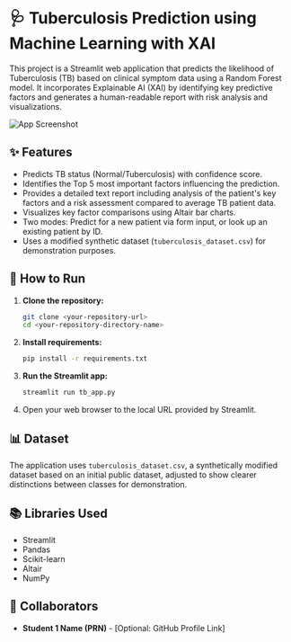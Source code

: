 # 🩺 Tuberculosis Prediction using Machine Learning with XAI

This project is a Streamlit web application that predicts the likelihood of Tuberculosis (TB) based on clinical symptom data using a Random Forest model. It incorporates Explainable AI (XAI) by identifying key predictive factors and generates a human-readable report with risk analysis and visualizations.

<!-- Add your application screenshot here -->
![App Screenshot](path/to/your/screenshot.png) 


## ✨ Features

* Predicts TB status (Normal/Tuberculosis) with confidence score.
* Identifies the Top 5 most important factors influencing the prediction.
* Provides a detailed text report including analysis of the patient's key factors and a risk assessment compared to average TB patient data.
* Visualizes key factor comparisons using Altair bar charts.
* Two modes: Predict for a new patient via form input, or look up an existing patient by ID.
* Uses a modified synthetic dataset (`tuberculosis_dataset.csv`) for demonstration purposes.

## 🚀 How to Run

1.  **Clone the repository:**
    ```bash
    git clone <your-repository-url>
    cd <your-repository-directory-name>
    ```
2.  **Install requirements:**
    ```bash
    pip install -r requirements.txt
    ```
3.  **Run the Streamlit app:**
    ```bash
    streamlit run tb_app.py
    ```
4.  Open your web browser to the local URL provided by Streamlit.

## 📊 Dataset

The application uses `tuberculosis_dataset.csv`, a synthetically modified dataset based on an initial public dataset, adjusted to show clearer distinctions between classes for demonstration.

## 📚 Libraries Used

* Streamlit
* Pandas
* Scikit-learn
* Altair
* NumPy

## 🤝 Collaborators

* **Student 1 Name (PRN)** - [Optional: GitHub Profile Link]
